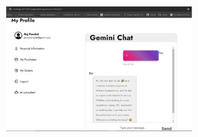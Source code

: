 ![Gemini chat to buy](https://github.com/binarycombinatrix/multisys/blob/main/public/EcommerceGemini.PNG?raw=true)
